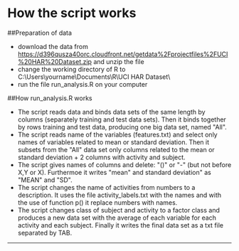 How the script works
===================
##Preparation of data

- download the data from https://d396qusza40orc.cloudfront.net/getdata%2Fprojectfiles%2FUCI%20HAR%20Dataset.zip and unzip the file
- change the working directory of R to C:\Users\yourname\Documents\R\UCI HAR Dataset\
- run the file run_analysis.R on your computer


##How run_analysis.R works
- The script reads data and binds data sets of the same length by columns (separately training and test data sets). Then it binds together by rows training and test data, producing one big data set, named "All".
- The script reads name of the variables (features.txt) and select only names of variables related to mean or standard deviation. Then it subsets from the "All" data set only columns related to the mean or standard deviation + 2 columns with activity and subject.
- The script gives names of columns and delete: "()" or "-" (but not before X,Y or X). Furthermoe it writes "mean" and standard deviation" as "MEAN" and "SD".
- The script changes the name of activities from numbers to a description. It uses the file activity_labels.txt with the names and with the use of function p() it replace numbers with names.
- The script changes class of subject and activity to a factor class and produces a new data set with the average of each variable for each activity and each subject. Finally it writes the final data set as a txt file separated by TAB.

***
